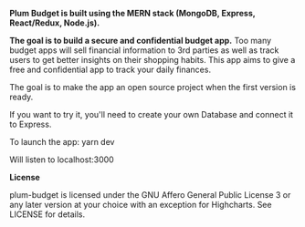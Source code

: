 **Plum Budget is built using the MERN stack (MongoDB, Express, React/Redux, Node.js).**

**The goal is to build a secure and confidential budget app.** Too many budget apps will sell financial information to 3rd parties as well as track users to get better insights on their shopping habits. This app aims to give a free and confidential app to track your daily finances.

The goal is to make the app an open source project when the first version is ready.

If you want to try it, you'll need to create your own Database and connect it to Express. 

To launch the app:
yarn dev

Will listen to localhost:3000

**License**

plum-budget is licensed under the GNU Affero General Public License 3 or any later version at your choice with an exception for Highcharts. See LICENSE for details.
